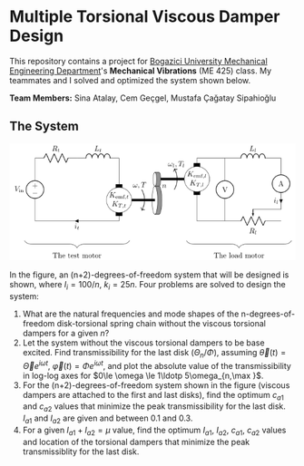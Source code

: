 # Multiple Torsional Viscous Damper Design
This repository contains a project for [Bogazici University Mechanical Engineering Department](https://www.me.boun.edu.tr/)'s **Mechanical Vibrations** (ME 425) class. My teammates and I solved and optimized the system shown below.

**Team Members:** Sina Atalay, Cem Geçgel, Mustafa Çağatay Sipahioğlu

## The System

<p align="center">
	<picture>
	  <source media="(prefers-color-scheme: dark)" srcset="https://github.com/sinaatalay/MultipleTorsionalViscousDamperDesign/blob/main/figures/TheSystemDarkMode.png?raw=true">
	  <source media="(prefers-color-scheme: light)" srcset="https://github.com/sinaatalay/MultipleTorsionalViscousDamperDesign/blob/main/figures/TheSystem.png?raw=true">
	  <img alt="Schematic" src="https://github.com/sinaatalay/DynamometerSimulation/blob/main/figures/Schematic.png?raw=true">
	</picture>
</p>

In the figure, an (n+2)-degrees-of-freedom system that will be designed is shown, where $I_i=100/n$, $k_i=25n$. Four problems are solved to design the system:

1.  What are the natural frequencies and mode shapes of the n-degrees-of-freedom disk-torsional spring chain without the viscous torsional dampers for a given $n$?
2.  Let the system without the viscous torsional dampers to be base excited. Find transmissibility for the last disk ($\Theta_n/\Phi$), assuming $\vec{\theta} \left(t\right)=\vec{\Theta} e^{i\omega t}\text{, }\vec{\varphi} \left(t\right)=\Phi e^{i\omega t}$, and plot the absolute value of the transmissibility in log-log axes for $0\le \omega \le 1\ldotp 5\omega_{n,\max }$.
3.  For the (n+2)-degrees-of-freedom system shown in the figure (viscous dampers are attached to the first and last disks), find the optimum $c_{a1}$ and $c_{a2}$ values that minimize the peak transmissibility for the last disk. $I_{a1}$ and $I_{a2}$ are given and between 0.1 and 0.3.
4.  For a given $I_{a1}+I_{a2}=\mu$ value, find the optimum $I_{a1}$, $I_{a2}$, $c_{a1}$, $c_{a2}$ values and location of the torsional dampers that minimize the peak transmissiblity for the last disk.
